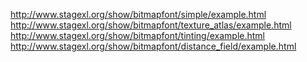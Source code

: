 http://www.stagexl.org/show/bitmapfont/simple/example.html
http://www.stagexl.org/show/bitmapfont/texture_atlas/example.html
http://www.stagexl.org/show/bitmapfont/tinting/example.html
http://www.stagexl.org/show/bitmapfont/distance_field/example.html

